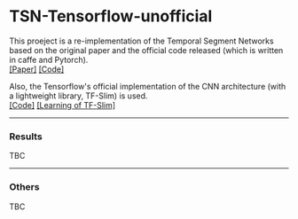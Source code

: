 # TSN-Tensorflow-unofficial
This proeject is a re-implementation of the Temporal Segment Networks based on the original paper and the official code released (which is written in caffe and Pytorch).  
[[Paper]](http://wanglimin.github.io/papers/WangXWQLTV_ECCV16.pdf)
[[Code]](https://github.com/yjxiong/temporal-segment-networks)  

Also, the Tensorflow's official implementation of the CNN architecture (with a lightweight library, TF-Slim) is used.  
[[Code]](https://github.com/tensorflow/models/tree/master/research/slim)
[[Learning of TF-Slim]](https://github.com/tensorflow/tensorflow/blob/master/tensorflow/contrib/slim/python/slim/learning.py)

***
### Results
TBC
***
### Others
TBC
